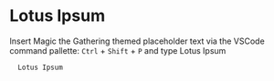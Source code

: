 # Lotus Ipsum

Insert Magic the Gathering themed placeholder text via the VSCode command pallette: `Ctrl` + `Shift` + `P` and type Lotus Ipsum

```
  Lotus Ipsum
```
